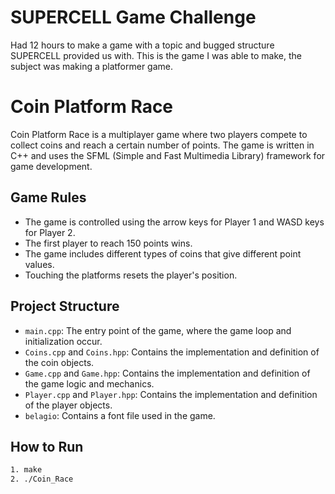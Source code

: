 # SUPERCELL Game Challenge
Had 12 hours to make a game with a topic and bugged structure SUPERCELL provided us with. This is the game I was able to make, the subject was making a platformer game.

# Coin Platform Race

Coin Platform Race is a multiplayer game where two players compete to collect coins and reach a certain number of points. The game is written in C++ and uses the SFML (Simple and Fast Multimedia Library) framework for game development.

## Game Rules

- The game is controlled using the arrow keys for Player 1 and WASD keys for Player 2.
- The first player to reach 150 points wins.
- The game includes different types of coins that give different point values.
- Touching the platforms resets the player's position.

## Project Structure

- `main.cpp`: The entry point of the game, where the game loop and initialization occur.
- `Coins.cpp` and `Coins.hpp`: Contains the implementation and definition of the coin objects.
- `Game.cpp` and `Game.hpp`: Contains the implementation and definition of the game logic and mechanics.
- `Player.cpp` and `Player.hpp`: Contains the implementation and definition of the player objects.
- `belagio`: Contains a font file used in the game.

## How to Run
```bash
1. make
2. ./Coin_Race
```

